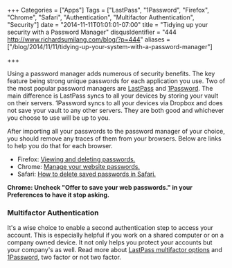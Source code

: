 +++
Categories = ["Apps"]
Tags = ["LastPass", "1Password", "Firefox", "Chrome", "Safari", "Authentication", "Multifactor Authentication", "Security"]
date = "2014-11-11T01:01:01-07:00"
title = "Tidying up your security with a Password Manager"
disqusIdentifier = "444 http://www.richardsumilang.com/blog/?p=444"
aliases = ["/blog/2014/11/11/tidying-up-your-system-with-a-password-manager"]

+++

Using a password manager adds numerous of security benefits. The key feature
being strong unique passwords for each application you use. Two of the most
popular password managers are [LastPass][1] and [1Password][2]. The main
difference is LastPass syncs to all your devices by storing your vault on their
servers. 1Password syncs to all your devices via Dropbox and does not save your
vault to any other servers. They are both good and whichever you choose to use
will be up to you.

After importing all your passwords to the password manager of your choice, you
should remove any traces of them from your browsers. Below are links to help you
do that for each browser.

- Firefox: [Viewing and deleting passwords.][3]
- Chrome: [Manage your website passwords.][4]
- Safari: [How to delete saved passwords in Safari.][5]

**Chrome: Uncheck "Offer to save your web passwords." in your Preferences to
have it stop asking.**

### Multifactor Authentication

It's a wise choice to enable a second authentication step to access your
account. This is especially helpful if you work on a shared computer or on a
company owned device. It not only helps you protect your accounts but your
company's as well. Read more about [LastPass multifactor options][6] and
[1Password][7], two factor or not two factor</a>.

[1]: http://lastpass.com/ "LastPass"
[2]: https://agilebits.com/onepassword "1Password"

[3]: https://support.mozilla.org/en-US/kb/password-manager-remember-delete-change-passwords#w_viewing-and-deleting-passwords "Delete passwords from Firefox"
[4]: https://support.google.com/chrome/answer/95606?hl=en "Manage your website passwords in Chrome"
[5]: https://discussions.apple.com/thread/4458882?tstart=0

[6]: https://helpdesk.lastpass.com/security-options/multifactor-authentication-options/ "LastPass multifactor options"
[7]: https://blog.agilebits.com/2011/09/23/two-factor-or-not-two-factor/ "1Password two factor authentication"
